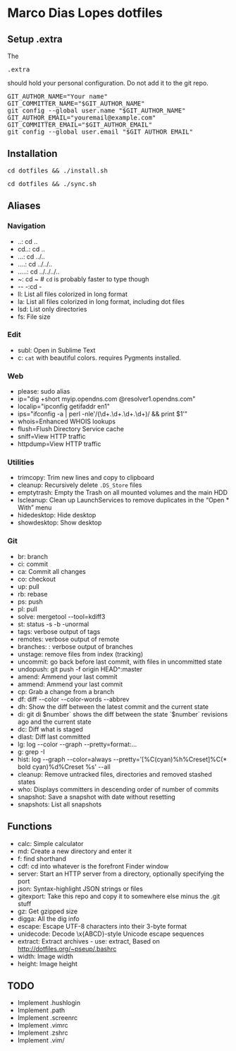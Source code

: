 # Marco Dias Lopes dotfiles

## Setup .extra
The <pre>.extra</pre> should hold your personal configuration. Do not add it to the git repo.

<pre>
GIT_AUTHOR_NAME="Your name"
GIT_COMMITTER_NAME="$GIT_AUTHOR_NAME"
git config --global user.name "$GIT_AUTHOR_NAME"
GIT_AUTHOR_EMAIL="youremail@example.com"
GIT_COMMITTER_EMAIL="$GIT_AUTHOR_EMAIL"
git config --global user.email "$GIT_AUTHOR_EMAIL"
</pre>

## Installation
<pre>cd dotfiles && ./install.sh</pre>
<pre>cd dotfiles && ./sync.sh</pre>

## Aliases

### Navigation
* ..: cd ..
* cd..: cd ..
* ...: cd ../..
* ....: cd ../../..
* .....: cd ../../../..
* ~: cd ~ # `cd` is probably faster to type though
* -- -:cd -
* ll: List all files colorized in long format
* la: List all files colorized in long format, including dot files
* lsd: List only directories
* fs: File size

### Edit
* subl: Open in Sublime Text
* c: `cat` with beautiful colors. requires Pygments installed.

### Web
* please: sudo alias
* ip="dig +short myip.opendns.com @resolver1.opendns.com"
* localip="ipconfig getifaddr en1"
* ips="ifconfig -a | perl -nle'/(\d+\.\d+\.\d+\.\d+)/ && print $1'"
* whois=Enhanced WHOIS lookups
* flush=Flush Directory Service cache
* sniff=View HTTP traffic
* httpdump=View HTTP traffic

### Utilities
* trimcopy: Trim new lines and copy to clipboard
* cleanup: Recursively delete `.DS_Store` files
* emptytrash: Empty the Trash on all mounted volumes and the main HDD
* lscleanup: Clean up LaunchServices to remove duplicates in the “Open * With” menu
* hidedesktop: Hide desktop
* showdesktop: Show desktop

### Git
* br: branch
* ci: commit
* ca: Commit all changes
* co: checkout
* up: pull
* rb: rebase
* ps: push
* pl: pull
* solve: mergetool --tool=kdiff3
* st: status -s -b -unormal
* tags: verbose output of tags
* remotes: verbose output of remote
* branches: : verbose output of branches
* unstage: remove files from index (tracking)
* uncommit: go back before last commit, with files in uncommitted state
* undopush: git push -f origin HEAD^:master
* amend: Ammend your last commit
* ammend: Ammend your last commit
* cp: Grab a change from a branch
* df: diff --color --color-words --abbrev
* dh: Show the diff between the latest commit and the current state
* di: git di $number` shows the diff between the state `$number` revisions ago and the current state
* dc: Diff what is staged
* dlast: Diff last committed
* lg: log --color --graph --pretty=format:&hellip;
* g: grep -I
* hist: log --graph --color=always --pretty='[%C(cyan)%h%Creset]%C(* bold cyan)%d%Creset %s' --all
* cleanup: Remove untracked files, directories and removed stashed states
* who: Displays committers in descending order of number of commits
* snapshot: Save a snapshot with date without resetting
* snapshots: List all snapshots

## Functions
* calc: Simple calculator
* md: Create a new directory and enter it
* f: find shorthand
* cdf: cd into whatever is the forefront Finder window
* server: Start an HTTP server from a directory, optionally specifying the port
* json: Syntax-highlight JSON strings or files
* gitexport: Take this repo and copy it to somewhere else minus the .git stuff
* gz: Get gzipped size
* digga: All the dig info
* escape: Escape UTF-8 characters into their 3-byte format
* unidecode: Decode \x{ABCD}-style Unicode escape sequences
* extract: Extract archives - use: extract, Based on http://dotfiles.org/~pseup/.bashrc
* width: Image width
* height: Image height

## TODO
* Implement .hushlogin
* Implement .path
* Implement .screenrc
* Implement .vimrc
* Implement .zshrc
* Implement .vim/
